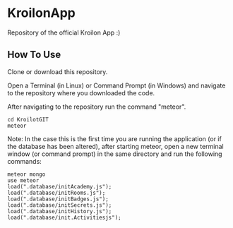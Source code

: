 # KroilonApp
Repository of the official Kroilon App :) 

## How To Use

Clone or download this repository. 

Open a Terminal (in Linux) or Command Prompt (in Windows) and navigate to the repository where you downloaded the code.

After navigating to the repository run the command "meteor".

```
cd KroilotGIT
meteor
```

Note: In the case this is the first time you are running the application (or if the database has been altered), after starting meteor, open a new terminal window (or command prompt) in the same directory and run the following commands:

```
meteor mongo
use meteor
load(".database/initAcademy.js");
load(".database/initRooms.js");
load(".database/initBadges.js");
load(".database/initSecrets.js");
load(".database/initHistory.js");
load(".database/init.Activitiesjs");
```




